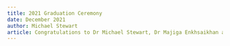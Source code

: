 ```yaml
---
title: 2021 Graduation Ceremony
date: December 2021
author: Michael Stewart
article: Congratulations to Dr Michael Stewart, Dr Majiga Enkhsaikhan and Jordan Makins who graduated at the 2021 University of Western Australia Graduation Ceremony.
---
```

